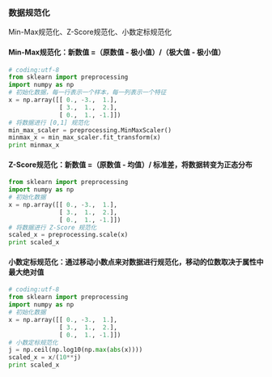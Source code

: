 ### 数据规范化
Min-Max规范化、Z-Score规范化、小数定标规范化

#### Min-Max规范化：新数值 =（原数值 - 极小值）/（极大值 - 极小值）

```python
# coding:utf-8
from sklearn import preprocessing
import numpy as np
# 初始化数据，每一行表示一个样本，每一列表示一个特征
x = np.array([[ 0., -3.,  1.],
              [ 3.,  1.,  2.],
              [ 0.,  1., -1.]])
# 将数据进行 [0,1] 规范化
min_max_scaler = preprocessing.MinMaxScaler()
minmax_x = min_max_scaler.fit_transform(x)
print minmax_x
```

#### Z-Score规范化：新数值 =（原数值 - 均值）/ 标准差，将数据转变为正态分布

```python
from sklearn import preprocessing
import numpy as np
# 初始化数据
x = np.array([[ 0., -3.,  1.],
              [ 3.,  1.,  2.],
              [ 0.,  1., -1.]])
# 将数据进行 Z-Score 规范化
scaled_x = preprocessing.scale(x)
print scaled_x
```

#### 小数定标规范化：通过移动小数点来对数据进行规范化，移动的位数取决于属性中最大绝对值

```python
# coding:utf-8
from sklearn import preprocessing
import numpy as np
# 初始化数据
x = np.array([[ 0., -3.,  1.],
              [ 3.,  1.,  2.],
              [ 0.,  1., -1.]])
# 小数定标规范化
j = np.ceil(np.log10(np.max(abs(x))))
scaled_x = x/(10**j)
print scaled_x
```



